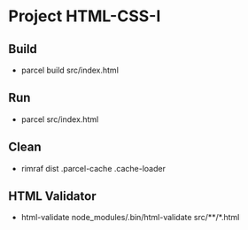 # Project HTML-CSS-I

## Build

* parcel build src/index.html

## Run

* parcel src/index.html

## Clean

* rimraf dist .parcel-cache .cache-loader

## HTML Validator

* html-validate node_modules/.bin/html-validate src/**/*.html
